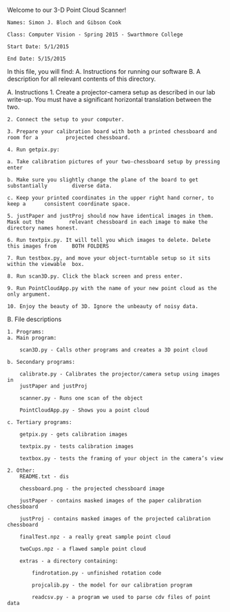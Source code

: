 Welcome to our 3-D Point Cloud Scanner! 

	Names: Simon J. Bloch and Gibson Cook

	Class: Computer Vision - Spring 2015 - Swarthmore College

	Start Date: 5/1/2015

	End Date: 5/15/2015

In this file, you will find:
	A. Instructions for running our software
	B. A description for all relevant contents of this directory.

A. Instructions
    1. Create a projector-camera setup as described in our lab write-up. You must have a 	significant horizontal translation between the two. 

    2. Connect the setup to your computer.

    3. Prepare your calibration board with both a printed chessboard and room for a 		projected chessboard. 

    4. Run getpix.py:

	a. Take calibration pictures of your two-chessboard setup by pressing enter

	b. Make sure you slightly change the plane of the board to get substantially 		diverse data. 

	c. Keep your printed coordinates in the upper right hand corner, to keep a 		consistent coordinate space.

    5. justPaper and justProj should now have identical images in them. Mask out the 		relevant chessboard in each image to make the directory names honest.

    6. Run textpix.py. It will tell you which images to delete. Delete this images from 	BOTH FOLDERS

    7. Run testbox.py, and move your object-turntable setup so it sits within the viewable 	box.

    8. Run scan3D.py. Click the black screen and press enter. 

    9. Run PointCloudApp.py with the name of your new point cloud as the only argument.

    10. Enjoy the beauty of 3D. Ignore the unbeauty of noisy data.

B. File descriptions

    1. Programs:
	a. Main program: 
	
		scan3D.py - Calls other programs and creates a 3D point cloud

	b. Secondary programs:
	
		calibrate.py - Calibrates the projector/camera setup using images in 
		justPaper and justProj

		scanner.py - Runs one scan of the object

		PointCloudApp.py - Shows you a point cloud

	c. Tertiary programs:

		getpix.py - gets calibration images

		textpix.py - tests calibration images

		textbox.py - tests the framing of your object in the camera’s view

    2. Other:
		README.txt - dis
	
		chessboard.png - the projected chessboard image
	
		justPaper - contains masked images of the paper calibration chessboard

		justProj - contains masked images of the projected calibration chessboard

		finalTest.npz - a really great sample point cloud
		
		twoCups.npz - a flawed sample point cloud

		extras - a directory containing:

			findrotation.py - unfinished rotation code

			projcalib.py - the model for our calibration program
		
			readcsv.py - a program we used to parse cdv files of point data

		





